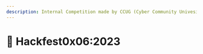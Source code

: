 ```yaml
---
description: Internal Competition made by CCUG (Cyber Community Univesitas Gunadarma)
---
```


# 🔰 Hackfest0x06:2023

